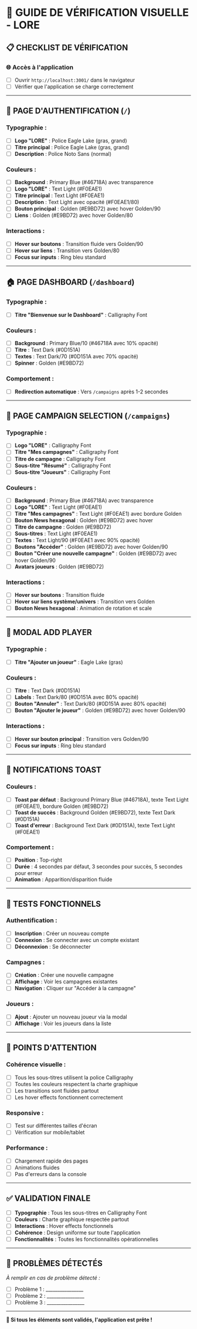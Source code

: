 # 🎨 GUIDE DE VÉRIFICATION VISUELLE - LORE

## 📋 CHECKLIST DE VÉRIFICATION

### 🌐 **Accès à l'application**
- [ ] Ouvrir `http://localhost:3001/` dans le navigateur
- [ ] Vérifier que l'application se charge correctement

---

## 🔐 **PAGE D'AUTHENTIFICATION** (`/`)

### **Typographie :**
- [ ] **Logo "LORE"** : Police Eagle Lake (gras, grand)
- [ ] **Titre principal** : Police Eagle Lake (gras, grand)
- [ ] **Description** : Police Noto Sans (normal)

### **Couleurs :**
- [ ] **Background** : Primary Blue (#46718A) avec transparence
- [ ] **Logo "LORE"** : Text Light (#F0EAE1)
- [ ] **Titre principal** : Text Light (#F0EAE1)
- [ ] **Description** : Text Light avec opacité (#F0EAE1/80)
- [ ] **Bouton principal** : Golden (#E9BD72) avec hover Golden/90
- [ ] **Liens** : Golden (#E9BD72) avec hover Golden/80

### **Interactions :**
- [ ] **Hover sur boutons** : Transition fluide vers Golden/90
- [ ] **Hover sur liens** : Transition vers Golden/80
- [ ] **Focus sur inputs** : Ring bleu standard

---

## 🏠 **PAGE DASHBOARD** (`/dashboard`)

### **Typographie :**
- [ ] **Titre "Bienvenue sur le Dashboard"** : Calligraphy Font

### **Couleurs :**
- [ ] **Background** : Primary Blue/10 (#46718A avec 10% opacité)
- [ ] **Titre** : Text Dark (#0D151A)
- [ ] **Textes** : Text Dark/70 (#0D151A avec 70% opacité)
- [ ] **Spinner** : Golden (#E9BD72)

### **Comportement :**
- [ ] **Redirection automatique** : Vers `/campaigns` après 1-2 secondes

---

## 🎲 **PAGE CAMPAIGN SELECTION** (`/campaigns`)

### **Typographie :**
- [ ] **Logo "LORE"** : Calligraphy Font
- [ ] **Titre "Mes campagnes"** : Calligraphy Font
- [ ] **Titre de campagne** : Calligraphy Font
- [ ] **Sous-titre "Résumé"** : Calligraphy Font
- [ ] **Sous-titre "Joueurs"** : Calligraphy Font

### **Couleurs :**
- [ ] **Background** : Primary Blue (#46718A) avec transparence
- [ ] **Logo "LORE"** : Text Light (#F0EAE1)
- [ ] **Titre "Mes campagnes"** : Text Light (#F0EAE1) avec bordure Golden
- [ ] **Bouton News hexagonal** : Golden (#E9BD72) avec hover
- [ ] **Titre de campagne** : Golden (#E9BD72)
- [ ] **Sous-titres** : Text Light (#F0EAE1)
- [ ] **Textes** : Text Light/90 (#F0EAE1 avec 90% opacité)
- [ ] **Boutons "Accéder"** : Golden (#E9BD72) avec hover Golden/90
- [ ] **Bouton "Créer une nouvelle campagne"** : Golden (#E9BD72) avec hover Golden/90
- [ ] **Avatars joueurs** : Golden (#E9BD72)

### **Interactions :**
- [ ] **Hover sur boutons** : Transition fluide
- [ ] **Hover sur liens système/univers** : Transition vers Golden
- [ ] **Bouton News hexagonal** : Animation de rotation et scale

---

## 👤 **MODAL ADD PLAYER**

### **Typographie :**
- [ ] **Titre "Ajouter un joueur"** : Eagle Lake (gras)

### **Couleurs :**
- [ ] **Titre** : Text Dark (#0D151A)
- [ ] **Labels** : Text Dark/80 (#0D151A avec 80% opacité)
- [ ] **Bouton "Annuler"** : Text Dark/80 (#0D151A avec 80% opacité)
- [ ] **Bouton "Ajouter le joueur"** : Golden (#E9BD72) avec hover Golden/90

### **Interactions :**
- [ ] **Hover sur bouton principal** : Transition vers Golden/90
- [ ] **Focus sur inputs** : Ring bleu standard

---

## 🔔 **NOTIFICATIONS TOAST**

### **Couleurs :**
- [ ] **Toast par défaut** : Background Primary Blue (#46718A), texte Text Light (#F0EAE1), bordure Golden (#E9BD72)
- [ ] **Toast de succès** : Background Golden (#E9BD72), texte Text Dark (#0D151A)
- [ ] **Toast d'erreur** : Background Text Dark (#0D151A), texte Text Light (#F0EAE1)

### **Comportement :**
- [ ] **Position** : Top-right
- [ ] **Durée** : 4 secondes par défaut, 3 secondes pour succès, 5 secondes pour erreur
- [ ] **Animation** : Apparition/disparition fluide

---

## 🧪 **TESTS FONCTIONNELS**

### **Authentification :**
- [ ] **Inscription** : Créer un nouveau compte
- [ ] **Connexion** : Se connecter avec un compte existant
- [ ] **Déconnexion** : Se déconnecter

### **Campagnes :**
- [ ] **Création** : Créer une nouvelle campagne
- [ ] **Affichage** : Voir les campagnes existantes
- [ ] **Navigation** : Cliquer sur "Accéder à la campagne"

### **Joueurs :**
- [ ] **Ajout** : Ajouter un nouveau joueur via la modal
- [ ] **Affichage** : Voir les joueurs dans la liste

---

## 🎯 **POINTS D'ATTENTION**

### **Cohérence visuelle :**
- [ ] Tous les sous-titres utilisent la police Calligraphy
- [ ] Toutes les couleurs respectent la charte graphique
- [ ] Les transitions sont fluides partout
- [ ] Les hover effects fonctionnent correctement

### **Responsive :**
- [ ] Test sur différentes tailles d'écran
- [ ] Vérification sur mobile/tablet

### **Performance :**
- [ ] Chargement rapide des pages
- [ ] Animations fluides
- [ ] Pas d'erreurs dans la console

---

## ✅ **VALIDATION FINALE**

- [ ] **Typographie** : Tous les sous-titres en Calligraphy Font
- [ ] **Couleurs** : Charte graphique respectée partout
- [ ] **Interactions** : Hover effects fonctionnels
- [ ] **Cohérence** : Design uniforme sur toute l'application
- [ ] **Fonctionnalités** : Toutes les fonctionnalités opérationnelles

---

## 🚨 **PROBLÈMES DÉTECTÉS**

*À remplir en cas de problème détecté :*

- [ ] Problème 1 : ________________
- [ ] Problème 2 : ________________
- [ ] Problème 3 : ________________

---

**🎉 Si tous les éléments sont validés, l'application est prête !**


